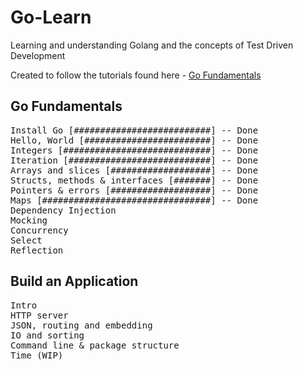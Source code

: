 # Go-Learn

Learning and understanding Golang and the concepts of Test Driven Development  

Created to follow the tutorials found here - [Go Fundamentals](https://quii.gitbook.io/learn-go-with-tests/go-fundamentals/install-go)

## Go Fundamentals
<pre>
Install Go [##########################] -- Done  
Hello, World [########################] -- Done  
Integers [############################] -- Done
Iteration [###########################] -- Done 
Arrays and slices [###################] -- Done
Structs, methods & interfaces [#######] -- Done  
Pointers & errors [###################] -- Done  
Maps [################################] -- Done  
Dependency Injection  
Mocking  
Concurrency  
Select  
Reflection  
</pre>

## Build an Application
<pre>
Intro  
HTTP server  
JSON, routing and embedding  
IO and sorting  
Command line & package structure  
Time (WIP)  
</pre>

